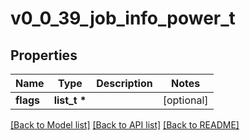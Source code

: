 # v0_0_39_job_info_power_t

## Properties
Name | Type | Description | Notes
------------ | ------------- | ------------- | -------------
**flags** | **list_t \*** |  | [optional] 

[[Back to Model list]](../README.md#documentation-for-models) [[Back to API list]](../README.md#documentation-for-api-endpoints) [[Back to README]](../README.md)


